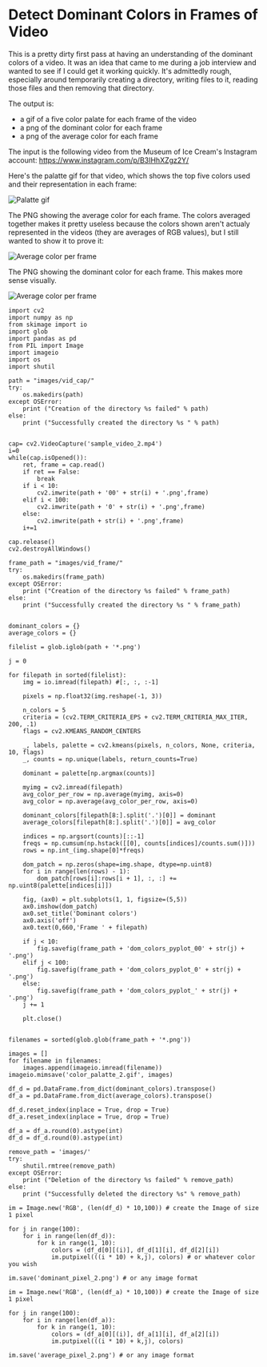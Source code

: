 # Detect Dominant Colors in Frames of Video

This is a pretty dirty first pass at having an understanding of the dominant colors of a video. It was an idea that came to me during a job interview and wanted to see if I could get it working quickly. It's admittedly rough, especially around temporarily creating a directory, writing files to it, reading those files and then removing that directory.

The output is:
- a gif of a five color palate for each frame of the video
- a png of the dominant color for each frame
- a png of the average color for each frame

The input is the following video from the Museum of Ice Cream's Instagram account: https://www.instagram.com/p/B3IHhXZgz2Y/

Here's the palatte gif for that video, which shows the top five colors used and their representation in each frame:

![Palatte gif](https://raw.githubusercontent.com/robblatt/dominant-colors-of-video/master/color_palatte_2.gif)

The PNG showing the average color for each frame. The colors averaged together makes it pretty useless because the colors shown aren't actualy represented in the videos (they are averages of RGB values), but I still wanted to show it to prove it:

![Average color per frame](https://raw.githubusercontent.com/robblatt/dominant-colors-of-video/master/average_pixel_2.png)

The PNG showing the dominant color for each frame. This makes more sense visually.

![Average color per frame](https://raw.githubusercontent.com/robblatt/dominant-colors-of-video/master/dominant_pixel_2.png)

```
import cv2
import numpy as np
from skimage import io
import glob
import pandas as pd
from PIL import Image
import imageio
import os
import shutil

path = "images/vid_cap/"
try:
    os.makedirs(path)
except OSError:
    print ("Creation of the directory %s failed" % path)
else:
    print ("Successfully created the directory %s " % path)
    
    
cap= cv2.VideoCapture('sample_video_2.mp4')
i=0
while(cap.isOpened()):
    ret, frame = cap.read()
    if ret == False:
        break
    if i < 10:
        cv2.imwrite(path + '00' + str(i) + '.png',frame)
    elif i < 100:
        cv2.imwrite(path + '0' + str(i) + '.png',frame)
    else:
        cv2.imwrite(path + str(i) + '.png',frame)
    i+=1

cap.release()
cv2.destroyAllWindows()

frame_path = "images/vid_frame/"
try:
    os.makedirs(frame_path)
except OSError:
    print ("Creation of the directory %s failed" % frame_path)
else:
    print ("Successfully created the directory %s " % frame_path)


dominant_colors = {}
average_colors = {}

filelist = glob.iglob(path + '*.png')

j = 0

for filepath in sorted(filelist):
    img = io.imread(filepath) #[:, :, :-1]

    pixels = np.float32(img.reshape(-1, 3))

    n_colors = 5
    criteria = (cv2.TERM_CRITERIA_EPS + cv2.TERM_CRITERIA_MAX_ITER, 200, .1)
    flags = cv2.KMEANS_RANDOM_CENTERS

    _, labels, palette = cv2.kmeans(pixels, n_colors, None, criteria, 10, flags)
    _, counts = np.unique(labels, return_counts=True)

    dominant = palette[np.argmax(counts)]
    
    myimg = cv2.imread(filepath)
    avg_color_per_row = np.average(myimg, axis=0)
    avg_color = np.average(avg_color_per_row, axis=0)
    
    dominant_colors[filepath[8:].split('.')[0]] = dominant
    average_colors[filepath[8:].split('.')[0]] = avg_color
    
    indices = np.argsort(counts)[::-1]   
    freqs = np.cumsum(np.hstack([[0], counts[indices]/counts.sum()]))
    rows = np.int_(img.shape[0]*freqs)

    dom_patch = np.zeros(shape=img.shape, dtype=np.uint8)
    for i in range(len(rows) - 1):
        dom_patch[rows[i]:rows[i + 1], :, :] += np.uint8(palette[indices[i]])
        
    fig, (ax0) = plt.subplots(1, 1, figsize=(5,5))
    ax0.imshow(dom_patch)
    ax0.set_title('Dominant colors')
    ax0.axis('off')
    ax0.text(0,660,'Frame ' + filepath)
    
    if j < 10:
        fig.savefig(frame_path + 'dom_colors_pyplot_00' + str(j) + '.png')
    elif j < 100:
        fig.savefig(frame_path + 'dom_colors_pyplot_0' + str(j) + '.png')
    else:
        fig.savefig(frame_path + 'dom_colors_pyplot_' + str(j) + '.png')
    j += 1
    
    plt.close()


filenames = sorted(glob.glob(frame_path + '*.png'))

images = []
for filename in filenames:
    images.append(imageio.imread(filename))
imageio.mimsave('color_palatte_2.gif', images)

df_d = pd.DataFrame.from_dict(dominant_colors).transpose()
df_a = pd.DataFrame.from_dict(average_colors).transpose()

df_d.reset_index(inplace = True, drop = True)
df_a.reset_index(inplace = True, drop = True)

df_a = df_a.round(0).astype(int)
df_d = df_d.round(0).astype(int)

remove_path = 'images/'
try:
    shutil.rmtree(remove_path)
except OSError:
    print ("Deletion of the directory %s failed" % remove_path)
else:
    print ("Successfully deleted the directory %s" % remove_path)
    
im = Image.new('RGB', (len(df_d) * 10,100)) # create the Image of size 1 pixel 

for j in range(100):
    for i in range(len(df_d)):
        for k in range(1, 10):
            colors = (df_d[0][(i)], df_d[1][i], df_d[2][i])
            im.putpixel(((i * 10) + k,j), colors) # or whatever color you wish

im.save('dominant_pixel_2.png') # or any image format

im = Image.new('RGB', (len(df_a) * 10,100)) # create the Image of size 1 pixel 

for j in range(100):
    for i in range(len(df_a)):
        for k in range(1, 10):
            colors = (df_a[0][(i)], df_a[1][i], df_a[2][i])
            im.putpixel(((i * 10) + k,j), colors)

im.save('average_pixel_2.png') # or any image format
